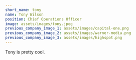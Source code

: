 ```yaml
---
short_name: tony
name: Tony Wilson
position: Chief Operations Officer
image: assets/images/tony.jpeg
previous_company_image_1: assets/images/capital-one.png
previous_company_image_2: assets/images/warner-media.png
previous_company_image_3: assets/images/highspot.png
---
```

Tony is pretty cool.